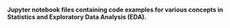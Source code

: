 #### Jupyter notebook files containing code examples for various concepts in Statistics and Exploratory Data Analysis (EDA).
